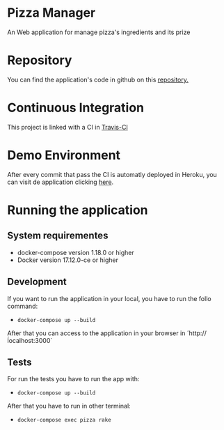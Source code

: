 # Pizza Manager

An Web application for manage pizza's ingredients and its prize

# Repository

You can find the application's code in github on this [repository.](https://github.com/zerolive/pizza_manager)

# Continuous Integration

This project is linked with a CI in [Travis-CI](https://travis-ci.org/zerolive/pizza_manager)

# Demo Environment

After every commit that pass the CI is automatly deployed in Heroku, you can visit de application clicking [here](https://pizza-manager.herokuapp.com/).

# Running the application

## System requirementes

- docker-compose version 1.18.0 or higher
- Docker version 17.12.0-ce or higher

## Development

If you want to run the application in your local, you have to run the follo command:

- `docker-compose up --build`

After that you can access to the application in your browser in ´http://ĺocalhost:3000´

## Tests

For run the tests you have to run the app with:

- `docker-compose up --build`

After that you have to run in other terminal:

- `docker-compose exec pizza rake`
